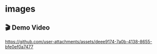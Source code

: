 # images


## 🎬 Demo Video

https://github.com/user-attachments/assets/deee9174-7a0b-4138-8655-bfe0ef0a7477
